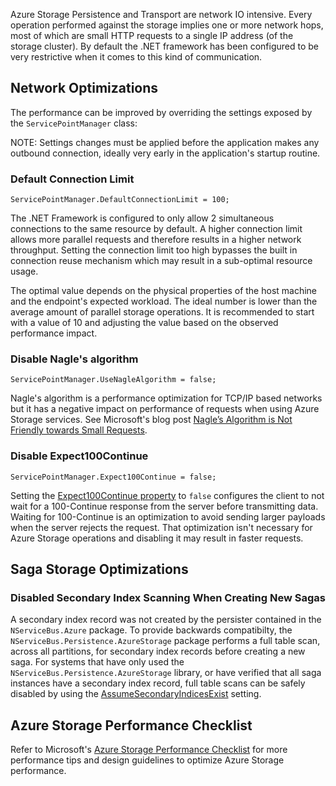 Azure Storage Persistence and Transport are network IO intensive. Every operation performed against the storage implies one or more network hops, most of which are small HTTP requests to a single IP address (of the storage cluster). By default the .NET framework has been configured to be very restrictive when it comes to this kind of communication.


## Network Optimizations

The performance can be improved by overriding the settings exposed by the `ServicePointManager` class:

NOTE: Settings changes must be applied before the application makes any outbound connection, ideally very early in the application's startup routine.


### Default Connection Limit

	ServicePointManager.DefaultConnectionLimit = 100;

The .NET Framework is configured to only allow 2 simultaneous connections to the same resource by default. A higher connection limit allows more parallel requests and therefore results in a higher network throughput. Setting the connection limit too high bypasses the built in connection reuse mechanism which may result in a sub-optimal resource usage.

The optimal value depends on the physical properties of the host machine and the endpoint's expected workload. The ideal number is lower than the average amount of parallel storage operations. It is recommended to start with a value of 10 and adjusting the value based on the observed performance impact.


### Disable Nagle's algorithm

	ServicePointManager.UseNagleAlgorithm = false;

Nagle's algorithm is a performance optimization for TCP/IP based networks but it has a negative impact on performance of requests when using Azure Storage services. See Microsoft's blog post [Nagle’s Algorithm is Not Friendly towards Small Requests](https://blogs.msdn.microsoft.com/windowsazurestorage/2010/06/25/nagles-algorithm-is-not-friendly-towards-small-requests/).


### Disable Expect100Continue

	ServicePointManager.Expect100Continue = false;

Setting the [Expect100Continue property](https://msdn.microsoft.com/en-us/library/system.net.servicepointmanager.expect100continue.aspx) to `false` configures the client to not wait for a 100-Continue response from the server before transmitting data. Waiting for 100-Continue is an optimization to avoid sending larger payloads when the server rejects the request. That optimization isn't necessary for Azure Storage operations and disabling it may result in faster requests.

## Saga Storage Optimizations

### Disabled Secondary Index Scanning When Creating New Sagas

A secondary index record was not created by the persister contained in the `NServiceBus.Azure` package. To provide backwards compatibilty, the `NServiceBus.Persistence.AzureStorage` package performs a full table scan, across all partitions, for secondary index records before creating a new saga. For systems that have only used the `NServiceBus.Persistence.AzureStorage` library, or have verified that all saga instances have a secondary index record, full table scans can be safely disabled by using the [AssumeSecondaryIndicesExist](/persistence/azure-storage/configuration.md#configuration-properties-saga-configuration) setting.

## Azure Storage Performance Checklist

Refer to Microsoft's [Azure Storage Performance Checklist](https://docs.microsoft.com/en-us/azure/storage/storage-performance-checklist) for more performance tips and design guidelines to optimize Azure Storage performance.
